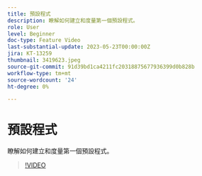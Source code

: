 ```yaml
---
title: 預設程式
description: 瞭解如何建立和度量第一個預設程式。
role: User
level: Beginner
doc-type: Feature Video
last-substantial-update: 2023-05-23T00:00:00Z
jira: KT-13259
thumbnail: 3419623.jpeg
source-git-commit: 91d39bd1ca4211fc20318875677936399d0b828b
workflow-type: tm+mt
source-wordcount: '24'
ht-degree: 0%

---
```



# 預設程式

瞭解如何建立和度量第一個預設程式。

>[!VIDEO](https://video.tv.adobe.com/v/3419623/?learn=on)
